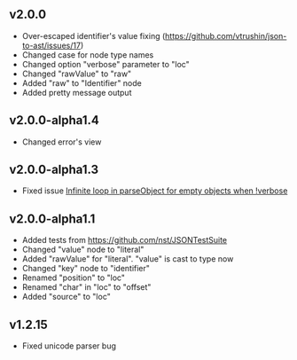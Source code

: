 ## v2.0.0
- Over-escaped identifier's value fixing (https://github.com/vtrushin/json-to-ast/issues/17)
- Changed case for node type names
- Changed option "verbose" parameter to "loc"
- Changed "rawValue" to "raw"
- Added "raw" to "Identifier" node
- Added pretty message output

## v2.0.0-alpha1.4
- Changed error's view

## v2.0.0-alpha1.3
- Fixed issue [Infinite loop in parseObject for empty objects when !verbose](https://github.com/vtrushin/json-to-ast/issues/15)

## v2.0.0-alpha1.1

- Added tests from https://github.com/nst/JSONTestSuite
- Changed "value" node to "literal"
- Added "rawValue" for "literal". "value" is cast to type now
- Changed "key" node to "identifier"
- Renamed "position" to "loc"
- Renamed "char" in "loc" to "offset"
- Added "source" to "loc"

## v1.2.15

- Fixed unicode parser bug
